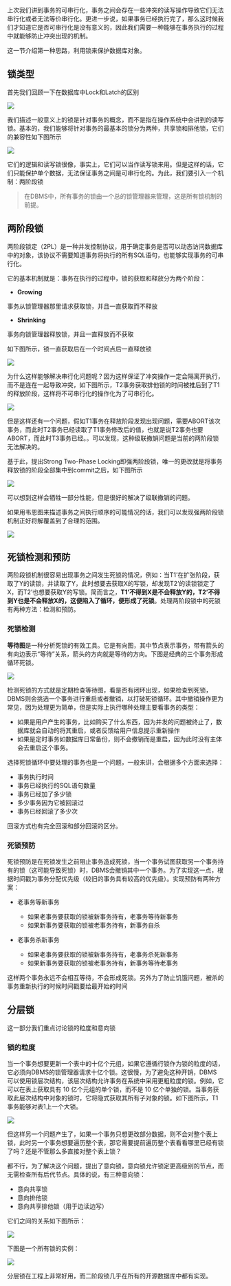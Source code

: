 上次我们讲到事务的可串行化，事务之间会存在一些冲突的读写操作导致它们无法串行化或者无法等价串行化。更进一步说，如果事务已经执行完了，那么这时候我们才知道它是否可串行化是没有意义的，因此我们需要一种能够在事务执行的过程中就能够防止冲突出现的机制。

这一节介绍第一种思路，利用锁来保护数据库对象。

## 锁类型

首先我们回顾一下在数据库中Lock和Latch的区别

![](http://pic.netpunk.space/images/2022/06/24/20220624160153.png)

我们描述一般意义上的锁是针对事务的概念，而不是指在操作系统中会讲到的读写锁。基本的，我们能够将针对事务的最基本的锁分为两种，共享锁和排他锁，它们的兼容性如下图所示

![](http://pic.netpunk.space/images/2022/06/24/20220624160443.png)

它们的逻辑和读写锁很像，事实上，它们可以当作读写锁来用。但是这样的话，它们只能保护单个数据，无法保证事务之间是可串行化的。为此，我们要引入一个机制：两阶段锁

> 在DBMS中，所有事务的锁由一个总的锁管理器来管理，这是所有锁机制的前提。

## 两阶段锁

两阶段锁定（2PL）是一种并发控制协议，用于确定事务是否可以动态访问数据库中的对象，该协议不需要知道事务将执行的所有SQL语句，也能够实现事务的可串行化。

它的基本机制就是：事务在执行的过程中，锁的获取和释放分为两个阶段：

* **Growing**

事务从锁管理器那里请求获取锁，并且一直获取而不释放

* **Shrinking**

事务向锁管理器释放锁，并且一直释放而不获取

如下图所示，锁一直获取后在一个时间点后一直释放锁

![](http://pic.netpunk.space/images/2022/06/24/20220624161708.png)

为什么这样能够解决串行化问题呢？因为这样保证了冲突操作一定会隔离开执行，而不是连在一起导致冲突，如下图所示，T2事务获取排他锁的时间被推后到了T1的释放阶段，这样将不可串行化的操作化为了可串行化。

![](http://pic.netpunk.space/images/2022/06/24/20220624163034.png)

但是这样还有一个问题，假如T1事务在释放阶段发现出现问题，需要ABORT该次事务，而此时T2事务已经读取了T1事务修改后的值，也就是说T2事务也要ABORT，而此时T3事务已经。。可以发现，这种级联撤销问题是当前的两阶段锁无法解决的。

基于此，提出Strong Two-Phase Locking即强两阶段锁，唯一的更改就是将事务释放锁的阶段全部集中到commit之后，如下图所示

![](http://pic.netpunk.space/images/2022/06/24/20220624163829.png)

可以想到这样会牺牲一部分性能，但是很好的解决了级联撤销的问题。

如果用韦恩图来描述事务之间执行顺序的可能情况的话，我们可以发现强两阶段锁机制正好将解覆盖到了合理的范围。

![](http://pic.netpunk.space/images/2022/06/24/20220624164051.png)

## 死锁检测和预防

两阶段锁机制很容易出现事务之间发生死锁的情况，例如：当T1’在扩张阶段，获取了Y的读锁，并读取了Y，此时想要去获取X的写锁，却发现T2’的读锁锁定了X，而T2’也想要获取Y的写锁。简而言之，**T1’不得到X是不会释放Y的，T2’不得到Y也是不会释放X的，这便陷入了循环，便形成了死锁**。处理两阶段锁中的死锁有两种方法：检测和预防。

### 死锁检测

**等待图**是一种分析死锁的有效工具。它是有向图，其中节点表示事务，带有箭头的有向边表示“等待”关系，箭头的方向就是等待的方向。下图是经典的三个事务形成循环死锁。

![](http://pic.netpunk.space/images/2022/06/24/20220624164716.png)

检测死锁的方式就是定期检查等待图，看是否有闭环出现，如果检查到死锁，DBMS则会挑选一个事务进行重启或者撤销，以打破死锁循环。其中撤销操作更为常见，因为处理更为简单，但是实际上执行哪种处理主要看事务的类型：

* 如果是用户产生的事务，比如购买了什么东西，因为并发的问题被终止了，数据库就会自动的将其重启，或者反馈给用户信息提示重新操作
* 如果是定时事务如数据库日常备份，则不会撤销而是重启，因为此时没有主体会去重启这个事务。

选择死锁循环中要处理的事务也是一个问题，一般来讲，会根据多个方面来选择：

* 事务执行时间
* 事务已经执行的SQL语句数量
* 事务已经加了多少锁
* 多少事务因为它被回滚过
* 事务已经回滚了多少次

回滚方式也有完全回滚和部分回滚的区分。

### 死锁预防

死锁预防是在死锁发生之前阻止事务造成死锁，当一个事务试图获取另一个事务持有的锁（这可能导致死锁）时，DBMS会撤销其中一个事务。为了实现这一点，根据时间戳为事务分配优先级（较旧的事务具有较高的优先级）。实现预防有两种方案：

* 老事务等新事务
  * 如果老事务要获取的锁被新事务持有，老事务等待新事务
  * 如果新事务要获取的锁被老事务持有，新事务自杀

* 老事务杀新事务
  * 如果老事务要获取的锁被新事务持有，老事务杀死新事务
  * 如果新事务要获取的锁被老事务持有，新事务等待老事务

这样两个事务永远不会相互等待，不会形成死锁。另外为了防止饥饿问题，被杀的事务重新执行的时候时间戳要给最开始的时间

## 分层锁

这一部分我们重点讨论锁的粒度和意向锁

### 锁的粒度

当一个事务想要更新一个表中的十亿个元组，如果它遵循行锁作为锁的粒度的话，它必须向DBMS的锁管理器请求十亿个锁。这很慢，为了避免这种开销，DBMS 可以使用锁层次结构，该层次结构允许事务在系统中采用更粗粒度的锁。例如，它可以在表上获取具有 10 亿个元组的单个锁，而不是 10 亿个单独的锁。当事务获取此层次结构中对象的锁时，它将隐式获取其所有子对象的锁。如下图所示，T1事务能够对表1上一个大锁。

![](http://pic.netpunk.space/images/2022/06/24/20220624170136.png)

但这样另一个问题产生了，如果一个事务只想更改部分数据，则不会对整个表上锁，此时另一个事务想要遍历整个表，那它需要提前遍历整个表看看哪里已经有锁了吗？还是不管那么多直接对整个表上锁？

都不行，为了解决这个问题，提出了意向锁，意向锁允许锁定更高级别的节点，而无需检查所有后代节点。具体的说，有三种意向锁：

* 意向共享锁
* 意向排他锁
* 意向共享排他锁（用于边读边写）

它们之间的关系如下图所示：

![](http://pic.netpunk.space/images/2022/06/24/20220624174406.png)

下图是一个所有锁的实例：

![](http://pic.netpunk.space/images/2022/06/24/20220624174655.png)

分层锁在工程上非常好用，而二阶段锁几乎在所有的开源数据库中都有实现。






































